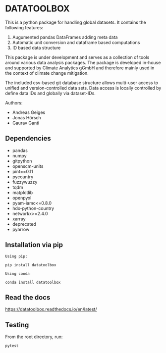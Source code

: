 DATATOOLBOX
=====================

This is a python package for handling global datasets. It contains the following features:

1. Augumented pandas DataFrames adding meta data
2. Automatic unit conversion and dataframe based computations
3. ID based data structure

This package is under development and serves as a collection of tools around various data analysis packages. 
The package is developed in-house and supported by Climate Analytics gGmbH and therefore mainly used in the context of climate change mitigation.

The included csv-based git database structure allows multi-user access to unified and version-controlled data sets. 
Data access is locally controlled by define data IDs and globally via dataset-IDs.

Authors:
- Andreas Geiges  
- Jonas Hörsch
- Gaurav Ganti

Dependencies
------------
- pandas
- numpy
- gitpython
- openscm-units
- pint==0.11
- pycountry
- fuzzywuzzy
- tqdm
- matplotlib
- openpyxl
- pyam-iamc<=0.8.0
- hdx-python-country
- networkx>=2.4.0
- xarray
- deprecated
- pyarrow

Installation via pip
--------------------

    Using pip:

    pip install datatoolbox

    Using conda
    
    conda install datatoolbox
    

Read the docs
-------------
https://datatoolbox.readthedocs.io/en/latest/

Testing
----------

From the root directory, run:

    pytest

